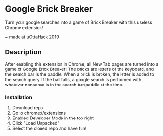 # Google Brick Breaker

Turn your google searches into a game of Brick Breaker with this useless Chrome extension!

~ made at uOttaHack 2019

## Description

After enabling this extension in Chrome, all New Tab pages are turned into a game of Google Brick Breaker! The bricks are letters of the keyboard, and the search bar is the paddle. When a brick is broken, the letter is added to the search query. If the ball falls, a google search is performed with whatever nonsense is in the search bar/paddle at the time.

### Installation

1. Download repo
2. Go to chrome://extensions
3. Enabled Developer Mode in the top right
4. Click "Load Unpacked"
5. Select the cloned repo and have fun!
